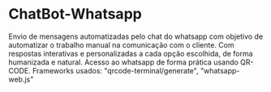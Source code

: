 # ChatBot-Whatsapp
Envio de mensagens automatizadas pelo chat do whatsapp com objetivo de automatizar o trabalho manual na comunicação com o cliente. Com respostas interativas e personalizadas a cada opção escolhida, de forma humanizada e natural. Acesso ao whatsapp de forma prática usando QR-CODE. Frameworks usados: "qrcode-terminal/generate", "whatsapp-web.js"

